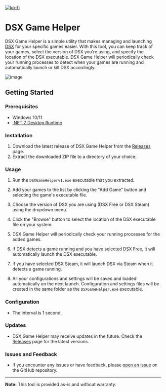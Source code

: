 [![ko-fi](https://ko-fi.com/img/githubbutton_sm.svg)](https://ko-fi.com/J3J4F4924)

# DSX Game Helper

DSX Game Helper is a simple utility that makes managing and launching [DSX](https://store.steampowered.com/app/1812620/DSX/) for your specific games easier. With this tool, you can keep track of your games, select the version of DSX you're using, and specify the location of the DSX executable. DSX Game Helper will periodically check your running processes to detect when your games are running and automatically launch or kill DSX accordingly.

![image](https://github.com/raritytiks/DSX-Game-Helper/assets/15831108/65c353e1-60a6-4525-908c-39e91060f3c3)


## Getting Started

### Prerequisites

- Windows 10/11
- [.NET 7 Desktop Runtime](https://dotnet.microsoft.com/en-us/download/dotnet/thank-you/runtime-desktop-7.0.14-windows-x64-installer)

### Installation

1. Download the latest release of DSX Game Helper from the [Releases](https://github.com/raritytiks/dsx-game-helper/releases) page.
2. Extract the downloaded ZIP file to a directory of your choice.

### Usage

1. Run the `DSXGameHelperv1.exe` executable that you extracted.

2. Add your games to the list by clicking the "Add Game" button and selecting the game's executable file.

3. Choose the version of DSX you are using (DSX Free or DSX Steam) using the dropdown menu.

4. Click the "Browse" button to select the location of the DSX executable file on your system.

5. DSX Game Helper will periodically check your running processes for the added games.

6. If DSX detects a game running and you have selected DSX Free, it will automatically launch the DSX executable.

7. If you have selected DSX Steam, it will launch DSX via Steam when it detects a game running.

8. All your configurations and settings will be saved and loaded automatically on the next launch. Configuration and settings files will be created in the same folder as the `DSXGameHelper.exe` executable.

### Configuration

- The interval is 1 second.

### Updates

- DSX Game Helper may receive updates in the future. Check the [Releases](https://github.com/raritytiks/dsx-game-helper/releases) page for the latest versions.

### Issues and Feedback

- If you encounter any issues or have feedback, please [open an issue](https://github.com/raritytiks/dsx-game-helper/issues) on the GitHub repository.

---

**Note:** This tool is provided as-is and without warranty.
